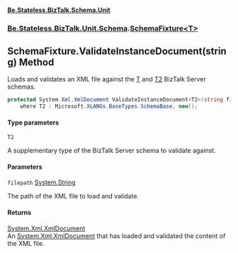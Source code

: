 #### [Be.Stateless.BizTalk.Schema.Unit](README.md 'README')
### [Be.Stateless.BizTalk.Unit.Schema](Be.Stateless.BizTalk.Unit.Schema.md 'Be.Stateless.BizTalk.Unit.Schema').[SchemaFixture&lt;T&gt;](SchemaFixture_T_.md 'Be.Stateless.BizTalk.Unit.Schema.SchemaFixture<T>')

## SchemaFixture<T>.ValidateInstanceDocument<T2>(string) Method

Loads and validates an XML file against the [T](SchemaFixture_T_.md#Be.Stateless.BizTalk.Unit.Schema.SchemaFixture_T_.T 'Be.Stateless.BizTalk.Unit.Schema.SchemaFixture<T>.T') and [T2](SchemaFixture_T_.ValidateInstanceDocument_T2_(string).md#Be.Stateless.BizTalk.Unit.Schema.SchemaFixture_T_.ValidateInstanceDocument_T2_(string).T2 'Be.Stateless.BizTalk.Unit.Schema.SchemaFixture<T>.ValidateInstanceDocument<T2>(string).T2') BizTalk Server
schemas.

```csharp
protected System.Xml.XmlDocument ValidateInstanceDocument<T2>(string filepath)
    where T2 : Microsoft.XLANGs.BaseTypes.SchemaBase, new();
```
#### Type parameters

<a name='Be.Stateless.BizTalk.Unit.Schema.SchemaFixture_T_.ValidateInstanceDocument_T2_(string).T2'></a>

`T2`

A supplementary type of the BizTalk Server schema to validate against.
#### Parameters

<a name='Be.Stateless.BizTalk.Unit.Schema.SchemaFixture_T_.ValidateInstanceDocument_T2_(string).filepath'></a>

`filepath` [System.String](https://docs.microsoft.com/en-us/dotnet/api/System.String 'System.String')

The path of the XML file to load and validate.

#### Returns
[System.Xml.XmlDocument](https://docs.microsoft.com/en-us/dotnet/api/System.Xml.XmlDocument 'System.Xml.XmlDocument')  
An [System.Xml.XmlDocument](https://docs.microsoft.com/en-us/dotnet/api/System.Xml.XmlDocument 'System.Xml.XmlDocument') that has loaded and validated the content of the XML file.